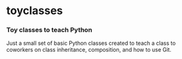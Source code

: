 # toyclasses
### Toy classes to teach Python

Just a small set of basic Python classes created to teach a class to coworkers on class inheritance, composition, and how to use Git.
